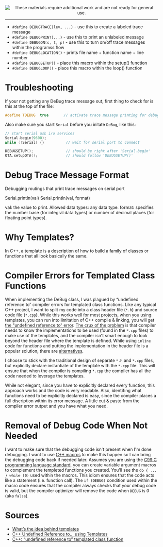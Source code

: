 <!--
Maintainer:   jeffskinnerbox@yahoo.com / www.jeffskinnerbox.me
Version:      0.9.5
-->


<div align="center">
<img src="http://www.foxbyrd.com/wp-content/uploads/2018/02/file-4.jpg" title="These materials require additional work and are not ready for general use." align="center">
</div>


-----


* `#define DEBUGTRACE(lev, ...)` - use this to create a labeled trace message
* `#define DEBUGPRINT(...)` - use this to print an unlabeled message
* `#define DEBUGON(s, t, p)` - use this to turn on/off trace messages within the programss flow
* `#define DEBUGLOCATION()` - prints file name + function name + line number
* `#define DEBUGSETUP()` - place this macro within the setup() function
* `#define DEBUGLOOP()` - place this macro within the loop() function

# Troubleshooting
If your not getting any DeBug trace message out,
first thing to check for is this at the top of the file:

```c++
#define TDEBUG  true       // activate trace message printing for debugging
```

Also make sure you start `Serial` before you initate `DeBug`, like this:

```c++
// start serial usb i/o services
Serial.begin(9600);
while (!Serial) {}          // wait for serial port to connect

DEBUGSETUP();               // should be right after 'Serial.begin'
OTA.setupOTA();             // should follow 'DEBUGSETUP()'
```


# Debug Trace Message Format
Debugging routings that print trace messages on serial port

Serial.println(val)
Serial.println(val, format)

val: the value to print. Allowed data types: any data type.
format: specifies the number base (for integral data types) or number of decimal places (for floating point types).

# Why Templates?
In C++, a template is a description of how to build a family of classes or functions
that all look basically the same.

# Compiler Errors for Templated Class Functions
When implementing the DeBug class,
I was plagued by “undefined reference to” compiler errors for templated class functions.
Like any typical C++ project,
I want to split my code into a class header file (`*.h`) and source code file (`*.cpp`).
While this works well for most projects,
when you using templates, you can run into limitation of C++ compile & linking,
you will get [the "undefined reference to" error][01].
[The crux of the problem][02] is that compiler needs to know the implementations to be used
(found in the  `*.cpp` files) to make use of the templates,
and the compiler isn't smart enough to look beyond the header file where the template is defined.
While using `inline` code for functions and putting the implementation
in the header file is a popular solution, there are [alternatives][01].

I choose to stick with the traditional design of separate `*.h` and `*.cpp` files,
but explicitly declare instantiate of the template with the `*.cpp` file.
This will ensure that when the compiler is compiling `*.cpp`
the compiler has all the code needed to leverage the templates.

While not elegant, since you have to explicitly declared every function,
this approach works and the code is very readable.
Also, identifing what functions need to be explicitly declared is easy,
since the compiler places a full discription within its error message.
A little cut & paste from the compiler error output and you have what you need.

# Removal of Debug Code When Not Needed
I want to make sure that the debugging code isn't present when I'm done debugging.
I want to use [C++ macros][03] to make this happen so I can bring the debugging code
back if needed later.
Assumes you are using the [C99 C programming language standard][04],
you can create variable argument macros to complement the templeted functions you created.
You'll see the `do { ... } while (0)` used within the macros.
This idiom ensures that the code acts like a statement (i.e. function call).
The `if (DEBUG)` condition used within the macro code ensures that the compiler
always checks that your debug code is valid,
but the compiler optimizer will remove the code when `DEBUG` is 0 (aka `false`).

# Sources
* [What’s the idea behind templates](http://web.archive.org/web/20190621081506/https://isocpp.org/wiki/faq/templates#overview-templates)
* [C++ Undefined Reference to... using Templates](https://www.sololearn.com/Discuss/2184286/c-undefined-reference-to-using-templates)
* [C++: “undefined reference to” templated class function][01]



[01]:https://bytefreaks.net/programming-2/c/c-undefined-reference-to-templated-class-function
[02]:https://stackoverflow.com/questions/495021/why-can-templates-only-be-implemented-in-the-header-file
[03]:https://gcc.gnu.org/onlinedocs/cpp/Macros.html
[04]:https://en.wikipedia.org/wiki/C99
[05]:
[06]:
[07]:
[08]:
[09]:
[10]:
